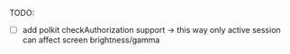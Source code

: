 TODO:

- [ ] add polkit checkAuthorization support -> this way only active session can affect screen brightness/gamma
